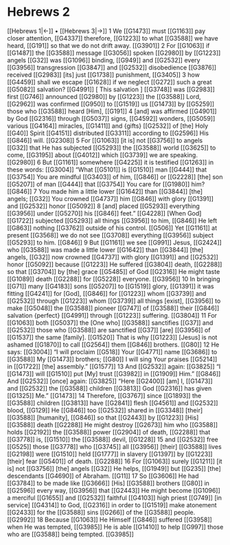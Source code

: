 # Hebrews 2
[[Hebrews 1|←]] • [[Hebrews 3|→]]
1 We [[G1473]] must [[G1163]] pay closer attention, [[G4337]] therefore, [[G1223]] to what [[G3588]] we have heard, [[G191]] so that we do not drift away. [[G3901]] 
2 For [[G1063]] if [[G1487]] the [[G3588]] message [[G3056]] spoken [[G2980]] by [[G1223]] angels [[G32]] was [[G1096]] binding, [[G949]] and [[G2532]] every [[G3956]] transgression [[G3847]] and [[G2532]] disobedience [[G3876]] received [[G2983]] [its] just [[G1738]] punishment, [[G3405]] 
3 how [[G4459]] shall we escape [[G1628]] if we neglect [[G272]] such a great [[G5082]] salvation? [[G4991]] [ This salvation ] [[G3748]] was [[G2983]] first [[G746]] announced [[G2980]] by [[G1223]] the [[G3588]] Lord, [[G2962]] was confirmed [[G950]] to [[G1519]] us [[G1473]] by [[G5259]] those who [[G3588]] heard [Him], [[G191]] 
4 [and] was affirmed [[G4901]] by God [[G2316]] through [[G5037]] signs, [[G4592]] wonders, [[G5059]] various [[G4164]] miracles, [[G1411]] and {gifts} [[G2532]] of [the] Holy [[G40]] Spirit [[G4151]] distributed [[G3311]] according to [[G2596]] His [[G846]] will. [[G2308]] 
5 For [[G1063]] [it is] not [[G3756]] to angels [[G32]] that He has subjected [[G5293]] the [[G3588]] world [[G3625]] to come, [[G3195]] about [[G4012]] which [[G3739]] we are speaking. [[G2980]] 
6 But [[G1161]] somewhere [[G4225]] it is testified [[G1263]] in these words: [[G3004]] “What [[G5101]] is [[G1510]] man [[G444]] that [[G3754]] You are mindful [[G3403]] of him, [[G846]] or [[G2228]] [the] son [[G5207]] of man [[G444]] that [[G3754]] You care for [[G1980]] him? [[G846]] 
7 You made him a little lower [[G1642]] than [[G3844]] [the] angels; [[G32]] You crowned [[G4737]] him [[G846]] with glory [[G1391]] and [[G2532]] honor [[G5092]] 
8 [and] placed [[G5293]] everything [[G3956]] under [[G5270]] his [[G846]] feet.” [[G4228]] [When God] [[G1722]] subjected [[G5293]] all things [[G3956]] to him, [[G846]] He left [[G863]] nothing [[G3762]] outside of his control. [[G506]] Yet [[G1161]] at present [[G3568]] we do not see [[G3708]] everything [[G3956]] subject [[G5293]] to him. [[G846]] 
9 But [[G1161]] we see [[G991]] Jesus, [[G2424]] who [[G3588]] was made a little lower [[G1642]] than [[G3844]] [the] angels, [[G32]] now crowned [[G4737]] with glory [[G1391]] and [[G2532]] honor [[G5092]] because [[G1223]] He suffered [[G3804]] death, [[G2288]] so that [[G3704]] by [the] grace [[G5485]] of God [[G2316]] He might taste [[G1089]] death [[G2288]] for [[G5228]] everyone. [[G3956]] 
10 In bringing [[G71]] many [[G4183]] sons [[G5207]] to [[G1519]] glory, [[G1391]] it was fitting [[G4241]] for [God], [[G846]] for [[G1223]] whom [[G3739]] and [[G2532]] through [[G1223]] whom [[G3739]] all things [exist], [[G3956]] to make [[G5048]] the [[G3588]] pioneer [[G747]] of [[G3588]] their [[G846]] salvation {perfect} [[G4991]] through [[G1223]] suffering. [[G3804]] 
11 For [[G1063]] both [[G5037]] the [One who] [[G3588]] sanctifies [[G37]] and [[G2532]] those who [[G3588]] are sanctified [[G37]] [are] [[G3956]] of [[G1537]] the same [family]. [[G1520]] That is why [[G1223]] [Jesus] is not ashamed [[G1870]] to call [[G2564]] them [[G846]] brothers. [[G80]] 
12 He says: [[G3004]] “I will proclaim [[G518]] Your [[G4771]] name [[G3686]] to [[G3588]] My [[G1473]] brothers; [[G80]] I will sing Your praises [[G5214]] in [[G1722]] [the] assembly.” [[G1577]] 
13 And [[G2532]] again: [[G3825]] “I [[G1473]] will [[G1510]] put [My] trust [[G3982]] in [[G1909]] Him.” [[G846]] And [[G2532]] [once] again: [[G3825]] “Here [[G2400]] [am] I, [[G1473]] and [[G2532]] the [[G3588]] children [[G3813]] God [[G2316]] has given [[G1325]] Me.” [[G1473]] 
14 Therefore, [[G3767]] since [[G1893]] the [[G3588]] children [[G3813]] have [[G2841]] flesh [[G4561]] and [[G2532]] blood, [[G129]] He [[G846]] too [[G2532]] shared in [[G3348]] [their] [[G3588]] [humanity], [[G846]] so that [[G2443]] by [[G1223]] [His] [[G3588]] death [[G2288]] He might destroy [[G2673]] him who [[G3588]] holds [[G2192]] the [[G3588]] power [[G2904]] of death, [[G2288]] that [[G3778]] is, [[G1510]] the [[G3588]] devil, [[G1228]] 
15 and [[G2532]] free [[G525]] those [[G3778]] who [[G3745]] all [[G3956]] [their] [[G3588]] lives [[G2198]] were [[G1510]] held [[G1777]] in slavery [[G1397]] by [[G1223]] [their] fear [[G5401]] of death. [[G2288]] 
16 For [[G1063]] surely [[G1211]] [it is] not [[G3756]] [the] angels [[G32]] He helps, [[G1949]] but [[G235]] [the] descendants [[G4690]] of Abraham. [[G11]] 
17 So [[G3606]] He had [[G3784]] to be made like [[G3666]] [His] [[G3588]] brothers [[G80]] in [[G2596]] every way, [[G3956]] that [[G2443]] He might become [[G1096]] a merciful [[G1655]] and [[G2532]] faithful [[G4103]] high priest [[G749]] [in service] [[G4314]] to God, [[G2316]] in order to [[G1519]] make atonement [[G2433]] for the [[G3588]] sins [[G266]] of the [[G3588]] people. [[G2992]] 
18 Because [[G1063]] He Himself [[G846]] suffered [[G3958]] when He was tempted, [[G3985]] He is able [[G1410]] to help [[G997]] those who are [[G3588]] being tempted. [[G3985]] 
